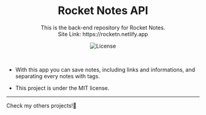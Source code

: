 <h1 align="center">Rocket Notes API</h1>

<p align="center">
This is the back-end repository for Rocket Notes. <br>
Site Link: https://rocketn.netlify.app
</p>

<p align="center">
  <img alt="License" src="https://img.shields.io/static/v1?label=license&message=MIT&color=49AA26&labelColor=000000">
</p>

<br>

- With this app you can save notes, including links and informations, and separating every notes with tags.

- This project is under the MIT license.

---

Check my others projects!👋